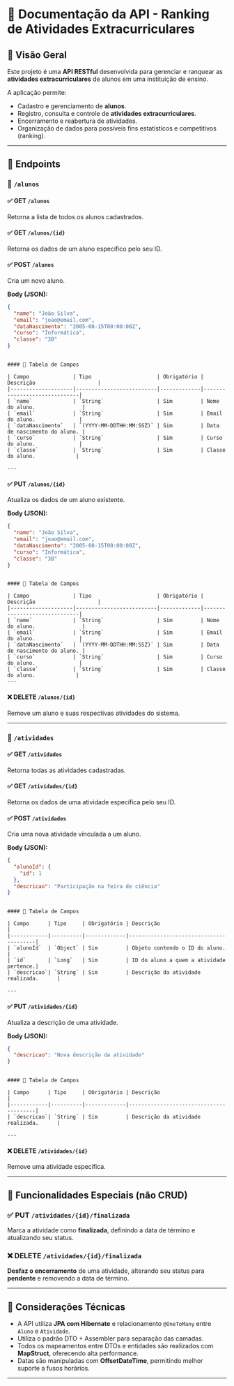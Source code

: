 
# 📘 Documentação da API - Ranking de Atividades Extracurriculares

## 📌 Visão Geral

Este projeto é uma **API RESTful** desenvolvida para gerenciar e ranquear as **atividades extracurriculares** de alunos em uma instituição de ensino. 

A aplicação permite:
- Cadastro e gerenciamento de **alunos**.
- Registro, consulta e controle de **atividades extracurriculares**.
- Encerramento e reabertura de atividades.
- Organização de dados para possíveis fins estatísticos e competitivos (ranking).

---

## 📁 Endpoints

### 📍 `/alunos`

#### ✅ GET `/alunos`
Retorna a lista de todos os alunos cadastrados.

#### ✅ GET `/alunos/{id}`
Retorna os dados de um aluno específico pelo seu ID.

#### ✅ POST `/alunos`
Cria um novo aluno.

**Body (JSON):**
```json
{
  "name": "João Silva",
  "email": "joao@email.com",
  "dataNascimento": "2005-08-15T00:00:00Z",
  "curso": "Informática",
  "classe": "3B"
}
```
```

#### 🧾 Tabela de Campos

| Campo              | Tipo                     | Obrigatório | Descrição                    |
|--------------------|--------------------------|-------------|------------------------------|
| `name`             | `String`                 | Sim         | Nome do aluno.               |
| `email`            | `String`                 | Sim         | Email do aluno.              |
| `dataNascimento`   | `(YYYY-MM-DDTHH:MM:SSZ)` | Sim         | Data de nascimento do aluno. |
| `curso`            | `String`                 | Sim         | Curso do aluno.              |
| `classe`           | `String`                 | Sim         | Classe do aluno.             |

---
````


#### ✅ PUT `/alunos/{id}`
Atualiza os dados de um aluno existente.

**Body (JSON):**
```json
{
  "name": "João Silva",
  "email": "joao@email.com",
  "dataNascimento": "2005-08-15T00:00:00Z",
  "curso": "Informática",
  "classe": "3B"
}
```
```

#### 🧾 Tabela de Campos

| Campo              | Tipo                     | Obrigatório | Descrição                    |
|--------------------|--------------------------|-------------|------------------------------|
| `name`             | `String`                 | Sim         | Nome do aluno.               |
| `email`            | `String`                 | Sim         | Email do aluno.              |
| `dataNascimento`   | `(YYYY-MM-DDTHH:MM:SSZ)` | Sim         | Data de nascimento do aluno. |
| `curso`            | `String`                 | Sim         | Curso do aluno.              |
| `classe`           | `String`                 | Sim         | Classe do aluno.             |
---
````
#### ❌ DELETE `/alunos/{id}`
Remove um aluno e suas respectivas atividades do sistema.

---

### 📍 `/atividades`

#### ✅ GET `/atividades`
Retorna todas as atividades cadastradas.

#### ✅ GET `/atividades/{id}`
Retorna os dados de uma atividade específica pelo seu ID.

#### ✅ POST `/atividades`
Cria uma nova atividade vinculada a um aluno.

**Body (JSON):**
```json
{
  "alunoId": {
    "id": 1
  },
  "descricao": "Participação na feira de ciência"
}
```
```

#### 🧾 Tabela de Campos

| Campo      | Tipo     | Obrigatório | Descrição                              |
|------------|----------|-------------|----------------------------------------|
| `alunoId`  | `Object` | Sim         | Objeto contendo o ID do aluno.         |
| `id`       | `Long`   | Sim         | ID do aluno a quem a atividade pertence.|
| `descricao`| `String` | Sim         | Descrição da atividade realizada.      |

---
````
#### ✅ PUT `/atividades/{id}`
Atualiza a descrição de uma atividade.

**Body (JSON):**
```json
{
  "descricao": "Nova descrição da atividade"
}
```

```

#### 🧾 Tabela de Campos

| Campo      | Tipo     | Obrigatório | Descrição                              |
|------------|----------|-------------|----------------------------------------|
| `descricao`| `String` | Sim         | Descrição da atividade realizada.      |

---
````

#### ❌ DELETE `/atividades/{id}`
Remove uma atividade específica.

---

## 🔁 Funcionalidades Especiais (não CRUD)

### ✅ PUT `/atividades/{id}/finalizada`
Marca a atividade como **finalizada**, definindo a data de término e atualizando seu status.

### ❌ DELETE `/atividades/{id}/finalizada`
**Desfaz o encerramento** de uma atividade, alterando seu status para **pendente** e removendo a data de término.

---

## 🧱 Considerações Técnicas

- A API utiliza **JPA com Hibernate** e relacionamento `@OneToMany` entre `Aluno` e `Atividade`.
- Utiliza o padrão DTO + Assembler para separação das camadas.
- Todos os mapeamentos entre DTOs e entidades são realizados com **MapStruct**, oferecendo alta performance.
- Datas são manipuladas com **OffsetDateTime**, permitindo melhor suporte a fusos horários.

---
